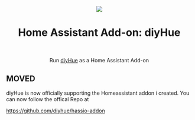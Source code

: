 <div align="center">
<img src="https://github.com/MaxBec/hassio-diyHue/blob/master/diyhue/logo.png">
<h1>Home Assistant Add-on: diyHue</h1>
<br>
<p>Run <a href="https://diyhue.org">diyHue</a> as a Home Assistant Add-on</p>
</div>

## MOVED

diyHue is now officially supporting the Homeassistant addon i created. You can now follow the offical Repo at

https://github.com/diyhue/hassio-addon

<br>